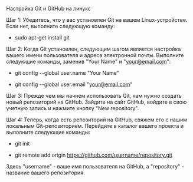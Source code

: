 Настройка Git и GitHub на линукс

Шаг 1: Убедитесь, что у вас установлен Git на вашем Linux-устройстве. Если нет, выполните следующую команду:

- sudo apt-get install git

Шаг 2: Когда Git установлен, следующим шагом является настройка вашего имени пользователя и адреса электронной почты. Выполните следующие команды, заменив "Your Name" и "your@email.com":

- git config --global user.name "Your Name"

- git config --global user.email "your@email.com"

Шаг 3: Прежде чем мы начнем использовать Git, нам нужно создать новый репозиторий на GitHub. Зайдите на сайт GitHub, войдите в свою учетную запись и нажмите кнопку "New repository".

Шаг 4: Теперь, когда есть репозиторий на GitHub, свяжем его с нашим локальным Git-репозиторием. Перейдите в каталог вашего проекта и выполните следующие команды:

- git init

- git remote add origin https://github.com/username/repository.git

Здесь "username" - ваше имя пользователя на GitHub, а "repository" - название вашего репозитория.